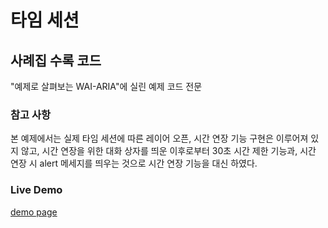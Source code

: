 타임 세션
=========================
## 사례집 수록 코드

"예제로 살펴보는 WAI-ARIA"에 실린 예제 코드 전문

### 참고 사항
본 예제에서는 실제 타임 세션에 따른 레이어 오픈, 시간 연장 기능 구현은 이루어져 있지 않고,
시간 연장을 위한 대화 상자를 띄운 이후로부터 30초 시간 제한 기능과, 시간 연장 시 alert 메세지를 띄우는 것으로 시간 연장 기능을 대신 하였다.

### Live Demo
[demo page](https://niawa.github.io/ARIA/13.%20time-limit/index.html)